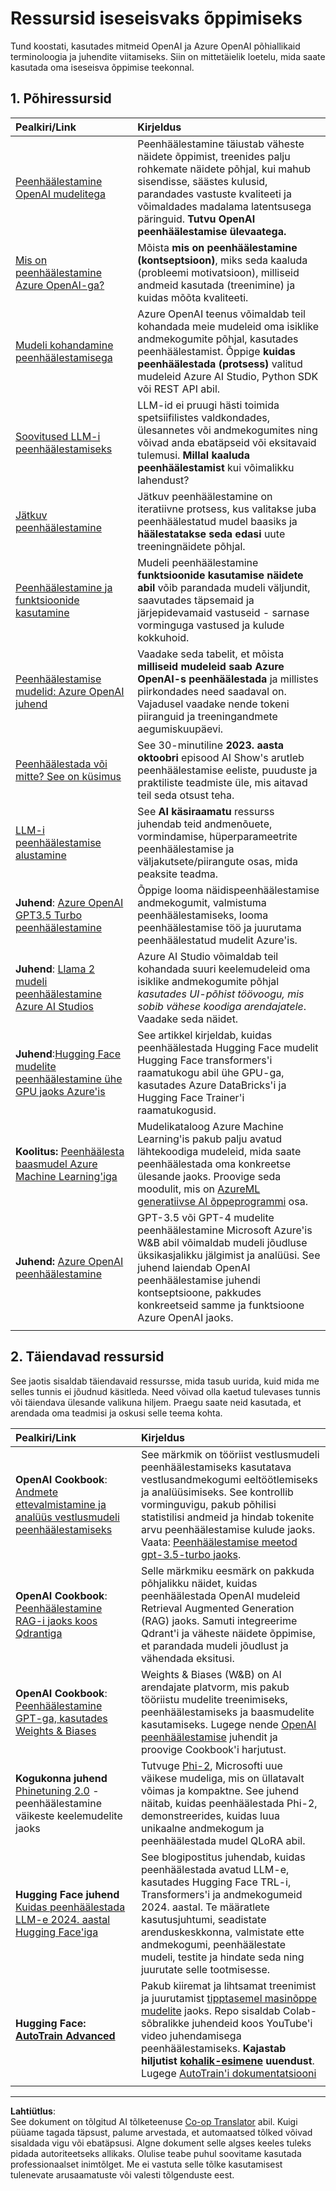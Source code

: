 <!--
CO_OP_TRANSLATOR_METADATA:
{
  "original_hash": "c2f423d1402f71ca3869ec135bb77d16",
  "translation_date": "2025-10-11T11:51:02+00:00",
  "source_file": "18-fine-tuning/RESOURCES.md",
  "language_code": "et"
}
-->
# Ressursid iseseisvaks õppimiseks

Tund koostati, kasutades mitmeid OpenAI ja Azure OpenAI põhiallikaid terminoloogia ja juhendite viitamiseks. Siin on mittetäielik loetelu, mida saate kasutada oma iseseisva õppimise teekonnal.

## 1. Põhiressursid

| Pealkiri/Link                                                                                                                                                                                                                   | Kirjeldus                                                                                                                                                                                                                                                                                                                   |
| :--------------------------------------------------------------------------------------------------------------------------------------------------------------------------------------------------------------------------- | :---------------------------------------------------------------------------------------------------------------------------------------------------------------------------------------------------------------------------------------------------------------------------------------------------------------------------- |
| [Peenhäälestamine OpenAI mudelitega](https://platform.openai.com/docs/guides/fine-tuning?WT.mc_id=academic-105485-koreyst)                                                                                                       | Peenhäälestamine täiustab väheste näidete õppimist, treenides palju rohkemate näidete põhjal, kui mahub sisendisse, säästes kulusid, parandades vastuste kvaliteeti ja võimaldades madalama latentsusega päringuid. **Tutvu OpenAI peenhäälestamise ülevaatega.**                                                                                    |
| [Mis on peenhäälestamine Azure OpenAI-ga?](https://learn.microsoft.com/azure/ai-services/openai/concepts/fine-tuning-considerations#what-is-fine-tuning-with-azure-openai?WT.mc_id=academic-105485-koreyst)                   | Mõista **mis on peenhäälestamine (kontseptsioon)**, miks seda kaaluda (probleemi motivatsioon), milliseid andmeid kasutada (treenimine) ja kuidas mõõta kvaliteeti.                                                                                                                                                                           |
| [Mudeli kohandamine peenhäälestamisega](https://learn.microsoft.com/azure/ai-services/openai/how-to/fine-tuning?tabs=turbo%2Cpython&pivots=programming-language-studio#continuous-fine-tuning?WT.mc_id=academic-105485-koreyst) | Azure OpenAI teenus võimaldab teil kohandada meie mudeleid oma isiklike andmekogumite põhjal, kasutades peenhäälestamist. Õppige **kuidas peenhäälestada (protsess)** valitud mudeleid Azure AI Studio, Python SDK või REST API abil.                                                                                                                                |
| [Soovitused LLM-i peenhäälestamiseks](https://learn.microsoft.com/ai/playbook/technology-guidance/generative-ai/working-with-llms/fine-tuning-recommend?WT.mc_id=academic-105485-koreyst)                                    | LLM-id ei pruugi hästi toimida spetsiifilistes valdkondades, ülesannetes või andmekogumites ning võivad anda ebatäpseid või eksitavaid tulemusi. **Millal kaaluda peenhäälestamist** kui võimalikku lahendust?                                                                                                                                  |
| [Jätkuv peenhäälestamine](https://learn.microsoft.com/azure/ai-services/openai/how-to/fine-tuning?tabs=turbo%2Cpython&pivots=programming-language-studio#continuous-fine-tuning?WT.mc_id=academic-105485-koreyst)             | Jätkuv peenhäälestamine on iteratiivne protsess, kus valitakse juba peenhäälestatud mudel baasiks ja **häälestatakse seda edasi** uute treeningnäidete põhjal.                                                                                                                                                     |
| [Peenhäälestamine ja funktsioonide kasutamine](https://learn.microsoft.com/azure/ai-services/openai/how-to/fine-tuning-functions?WT.mc_id=academic-105485-koreyst)                                                                       | Mudeli peenhäälestamine **funktsioonide kasutamise näidete abil** võib parandada mudeli väljundit, saavutades täpsemaid ja järjepidevamaid vastuseid - sarnase vorminguga vastused ja kulude kokkuhoid.                                                                                                                                        |
| [Peenhäälestamise mudelid: Azure OpenAI juhend](https://learn.microsoft.com/azure/ai-services/openai/concepts/models#fine-tuning-models?WT.mc_id=academic-105485-koreyst)                                                        | Vaadake seda tabelit, et mõista **milliseid mudeleid saab Azure OpenAI-s peenhäälestada** ja millistes piirkondades need saadaval on. Vajadusel vaadake nende tokeni piiranguid ja treeningandmete aegumiskuupäevi.                                                                                                                            |
| [Peenhäälestada või mitte? See on küsimus](https://learn.microsoft.com/shows/ai-show/to-fine-tune-or-not-fine-tune-that-is-the-question?WT.mc_id=academic-105485-koreyst)                                      | See 30-minutiline **2023. aasta oktoobri** episood AI Show's arutleb peenhäälestamise eeliste, puuduste ja praktiliste teadmiste üle, mis aitavad teil seda otsust teha.                                                                                                                                                                                        |
| [LLM-i peenhäälestamise alustamine](https://learn.microsoft.com/ai/playbook/technology-guidance/generative-ai/working-with-llms/fine-tuning-recommend?WT.mc_id=academic-105485-koreyst)                                             | See **AI käsiraamatu** ressurss juhendab teid andmenõuete, vormindamise, hüperparameetrite peenhäälestamise ja väljakutsete/piirangute osas, mida peaksite teadma.                                                                                                                                                                         |
| **Juhend**: [Azure OpenAI GPT3.5 Turbo peenhäälestamine](https://learn.microsoft.com/azure/ai-services/openai/tutorials/fine-tune?tabs=python%2Ccommand-line?WT.mc_id=academic-105485-koreyst)                                  | Õppige looma näidispeenhäälestamise andmekogumit, valmistuma peenhäälestamiseks, looma peenhäälestamise töö ja juurutama peenhäälestatud mudelit Azure'is.                                                                                                                                                                                    |
| **Juhend**: [Llama 2 mudeli peenhäälestamine Azure AI Studios](https://learn.microsoft.com/azure/ai-studio/how-to/fine-tune-model-llama?WT.mc_id=academic-105485-koreyst)                                                      | Azure AI Studio võimaldab teil kohandada suuri keelemudeleid oma isiklike andmekogumite põhjal _kasutades UI-põhist töövoogu, mis sobib vähese koodiga arendajatele_. Vaadake seda näidet.                                                                                                                                                               |
| **Juhend**:[Hugging Face mudelite peenhäälestamine ühe GPU jaoks Azure'is](https://learn.microsoft.com/azure/databricks/machine-learning/train-model/huggingface/fine-tune-model?WT.mc_id=academic-105485-koreyst)               | See artikkel kirjeldab, kuidas peenhäälestada Hugging Face mudelit Hugging Face transformers'i raamatukogu abil ühe GPU-ga, kasutades Azure DataBricks'i ja Hugging Face Trainer'i raamatukogusid.                                                                                                                                                |
| **Koolitus:** [Peenhäälesta baasmudel Azure Machine Learning'iga](https://learn.microsoft.com/training/modules/finetune-foundation-model-with-azure-machine-learning/?WT.mc_id=academic-105485-koreyst)         | Mudelikataloog Azure Machine Learning'is pakub palju avatud lähtekoodiga mudeleid, mida saate peenhäälestada oma konkreetse ülesande jaoks. Proovige seda moodulit, mis on [AzureML generatiivse AI õppeprogrammi](https://learn.microsoft.com/training/paths/work-with-generative-models-azure-machine-learning/?WT.mc_id=academic-105485-koreyst) osa. |
| **Juhend:** [Azure OpenAI peenhäälestamine](https://docs.wandb.ai/guides/integrations/azure-openai-fine-tuning?WT.mc_id=academic-105485-koreyst)                                                                                | GPT-3.5 või GPT-4 mudelite peenhäälestamine Microsoft Azure'is W&B abil võimaldab mudeli jõudluse üksikasjalikku jälgimist ja analüüsi. See juhend laiendab OpenAI peenhäälestamise juhendi kontseptsioone, pakkudes konkreetseid samme ja funktsioone Azure OpenAI jaoks.                                                                         |
|                                                                                                                                                                                                                              |                                                                                                                                                                                                                                                                                                                               |

## 2. Täiendavad ressursid

See jaotis sisaldab täiendavaid ressursse, mida tasub uurida, kuid mida me selles tunnis ei jõudnud käsitleda. Need võivad olla kaetud tulevases tunnis või täiendava ülesande valikuna hiljem. Praegu saate neid kasutada, et arendada oma teadmisi ja oskusi selle teema kohta.

| Pealkiri/Link                                                                                                                                                                                                            | Kirjeldus                                                                                                                                                                                                                                                                                                                                                                                                                                                                                                                 |
| :-------------------------------------------------------------------------------------------------------------------------------------------------------------------------------------------------------------------- | :-------------------------------------------------------------------------------------------------------------------------------------------------------------------------------------------------------------------------------------------------------------------------------------------------------------------------------------------------------------------------------------------------------------------------------------------------------------------------------------------------------------------------- |
| **OpenAI Cookbook**: [Andmete ettevalmistamine ja analüüs vestlusmudeli peenhäälestamiseks](https://cookbook.openai.com/examples/chat_finetuning_data_prep?WT.mc_id=academic-105485-koreyst)                                      | See märkmik on tööriist vestlusmudeli peenhäälestamiseks kasutatava vestlusandmekogumi eeltöötlemiseks ja analüüsimiseks. See kontrollib vorminguvigu, pakub põhilisi statistilisi andmeid ja hindab tokenite arvu peenhäälestamise kulude jaoks. Vaata: [Peenhäälestamise meetod gpt-3.5-turbo jaoks](https://platform.openai.com/docs/guides/fine-tuning?WT.mc_id=academic-105485-koreyst).                                                                                                                                                                   |
| **OpenAI Cookbook**: [Peenhäälestamine RAG-i jaoks koos Qdrantiga](https://cookbook.openai.com/examples/fine-tuned_qa/ft_retrieval_augmented_generation_qdrant?WT.mc_id=academic-105485-koreyst) | Selle märkmiku eesmärk on pakkuda põhjalikku näidet, kuidas peenhäälestada OpenAI mudeleid Retrieval Augmented Generation (RAG) jaoks. Samuti integreerime Qdrant'i ja väheste näidete õppimise, et parandada mudeli jõudlust ja vähendada eksitusi.                                                                                                                                                                                                                                                                |
| **OpenAI Cookbook**: [Peenhäälestamine GPT-ga, kasutades Weights & Biases](https://cookbook.openai.com/examples/third_party/gpt_finetuning_with_wandb?WT.mc_id=academic-105485-koreyst)                                             | Weights & Biases (W&B) on AI arendajate platvorm, mis pakub tööriistu mudelite treenimiseks, peenhäälestamiseks ja baasmudelite kasutamiseks. Lugege nende [OpenAI peenhäälestamise](https://docs.wandb.ai/guides/integrations/openai-fine-tuning/?WT.mc_id=academic-105485-koreyst) juhendit ja proovige Cookbook'i harjutust.                                                                                                                                                                                                                  |
| **Kogukonna juhend** [Phinetuning 2.0](https://huggingface.co/blog/g-ronimo/phinetuning?WT.mc_id=academic-105485-koreyst) - peenhäälestamine väikeste keelemudelite jaoks                                                   | Tutvuge [Phi-2](https://www.microsoft.com/research/blog/phi-2-the-surprising-power-of-small-language-models/?WT.mc_id=academic-105485-koreyst), Microsofti uue väikese mudeliga, mis on üllatavalt võimas ja kompaktne. See juhend näitab, kuidas peenhäälestada Phi-2, demonstreerides, kuidas luua unikaalne andmekogum ja peenhäälestada mudel QLoRA abil.                                                                                                                                                                       |
| **Hugging Face juhend** [Kuidas peenhäälestada LLM-e 2024. aastal Hugging Face'iga](https://www.philschmid.de/fine-tune-llms-in-2024-with-trl?WT.mc_id=academic-105485-koreyst)                                               | See blogipostitus juhendab, kuidas peenhäälestada avatud LLM-e, kasutades Hugging Face TRL-i, Transformers'i ja andmekogumeid 2024. aastal. Te määratlete kasutusjuhtumi, seadistate arenduskeskkonna, valmistate ette andmekogumi, peenhäälestate mudeli, testite ja hindate seda ning juurutate selle tootmisesse.                                                                                                                                                                                                                                                                |
| **Hugging Face: [AutoTrain Advanced](https://github.com/huggingface/autotrain-advanced?WT.mc_id=academic-105485-koreyst)**                                                                                            | Pakub kiiremat ja lihtsamat treenimist ja juurutamist [tipptasemel masinõppe mudelite](https://twitter.com/abhi1thakur/status/1755167674894557291?WT.mc_id=academic-105485-koreyst) jaoks. Repo sisaldab Colab-sõbralikke juhendeid koos YouTube'i video juhendamisega peenhäälestamiseks. **Kajastab hiljutist [kohalik-esimene](https://twitter.com/abhi1thakur/status/1750828141805777057?WT.mc_id=academic-105485-koreyst) uuendust**. Lugege [AutoTrain'i dokumentatsiooni](https://huggingface.co/autotrain?WT.mc_id=academic-105485-koreyst) |
|                                                                                                                                                                                                                       |                                                                                                                                                                                                                                                                                                                                                                                                                                                                                                                             |

---

**Lahtiütlus**:  
See dokument on tõlgitud AI tõlketeenuse [Co-op Translator](https://github.com/Azure/co-op-translator) abil. Kuigi püüame tagada täpsust, palume arvestada, et automaatsed tõlked võivad sisaldada vigu või ebatäpsusi. Algne dokument selle algses keeles tuleks pidada autoriteetseks allikaks. Olulise teabe puhul soovitame kasutada professionaalset inimtõlget. Me ei vastuta selle tõlke kasutamisest tulenevate arusaamatuste või valesti tõlgenduste eest.